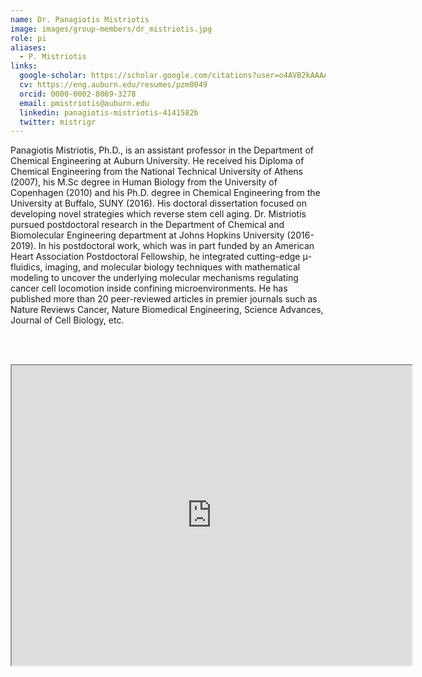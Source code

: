 ```yaml
---
name: Dr. Panagiotis Mistriotis
image: images/group-members/dr_mistriotis.jpg
role: pi
aliases:
  - P. Mistriotis
links:
  google-scholar: https://scholar.google.com/citations?user=o4AVB2kAAAAJ&hl=en
  cv: https://eng.auburn.edu/resumes/pzm0049
  orcid: 0000-0002-8069-3278
  email: pmistriotis@auburn.edu
  linkedin: panagiotis-mistriotis-4141582b
  twitter: mistrigr
---
```


Panagiotis Mistriotis, Ph.D., is an assistant professor in the Department of Chemical Engineering at Auburn University. He received his Diploma of Chemical Engineering from the National Technical University of Athens (2007), his M.Sc degree in Human Biology from the University of Copenhagen (2010) and his Ph.D. degree in Chemical Engineering from the University at Buffalo, SUNY (2016). His doctoral dissertation focused on developing novel strategies which reverse stem cell aging. Dr. Mistriotis pursued postdoctoral research in the Department of Chemical and Biomolecular Engineering department at Johns Hopkins University (2016-2019). In his postdoctoral work, which was in part funded by an American Heart Association Postdoctoral Fellowship, he integrated cutting-edge μ-fluidics, imaging, and molecular biology techniques with mathematical modeling to uncover the underlying molecular mechanisms regulating cancer cell locomotion inside confining microenvironments. He has published more than 20 peer-reviewed articles in premier journals such as Nature Reviews Cancer, Nature Biomedical Engineering, Science Advances, Journal of Cell Biology, etc.

<br/><br/>

<iframe src="https://www.google.com/maps/d/embed?mid=1uzFlA1yVr9VKCi0uhrvDqMV4HWG5sf0&ehbc=2E312F" width="640" height="480"></iframe>
